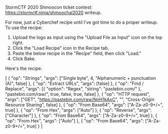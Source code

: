 StormCTF 2020 Shmoocon ticket contest: https://stormctf.ninja/shmoochal2020 writeup.

For now, just a Cyberchef recipe until I've got time to do a proper writeup. To use the recipe:

1) Upload the logo as input using the "Upload File as Input" icon on the top right.
2) Click the "Load Recipe" icon in the Recipe tab.
3) Paste the below recipe in the "Recipe" field, then click "Load."
4) Click Bake.

Here's the recipe:

[
  { "op": "Strings",
    "args": ["Single byte", 4, "Alphanumeric + punctuation (A)", false] },
  { "op": "Extract URLs",
    "args": [false] },
  { "op": "Find / Replace",
    "args": [{ "option": "Regex", "string": "pastebin.com/" }, "pastebin.com/raw/", true, false, true, false] },
  { "op": "HTTP request",
    "args": ["GET", "https://pastebin.com/raw/NnH1kAxC", "", "Cross-Origin Resource Sharing", false] },
  { "op": "From Base64",
    "args": ["A-Za-z0-9+/=", true] },
  { "op": "From Hex",
    "args": ["Auto"] },
  { "op": "Reverse",
    "args": ["Character"] },
  { "op": "From Base64",
    "args": ["A-Za-z0-9+/=", true] },
  { "op": "From Hex",
    "args": ["Auto"] },
  { "op": "From Base64",
    "args": ["A-Za-z0-9+/=", true] }
]
